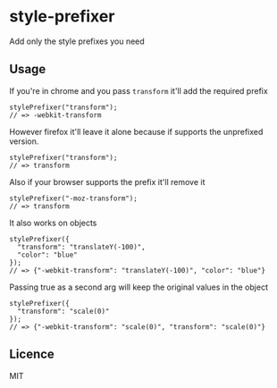 # style-prefixer
Add only the style prefixes you need


## Usage
If you're in chrome and you pass `transform` it'll add the required prefix

    stylePrefixer("transform");
    // => -webkit-transform

However firefox it'll leave it alone because if supports the unprefixed version.

    stylePrefixer("transform");
    // => transform

Also if your browser supports the prefix it'll remove it

    stylePrefixer("-moz-transform");
    // => transform

It also works on objects

    stylePrefixer({
      "transform": "translateY(-100)",
      "color": "blue"
    });
    // => {"-webkit-transform": "translateY(-100)", "color": "blue"}

Passing true as a second arg will keep the original values in the object

    stylePrefixer({
      "transform": "scale(0)"
    });
    // => {"-webkit-transform": "scale(0)", "transform": "scale(0)"}


## Licence
MIT

